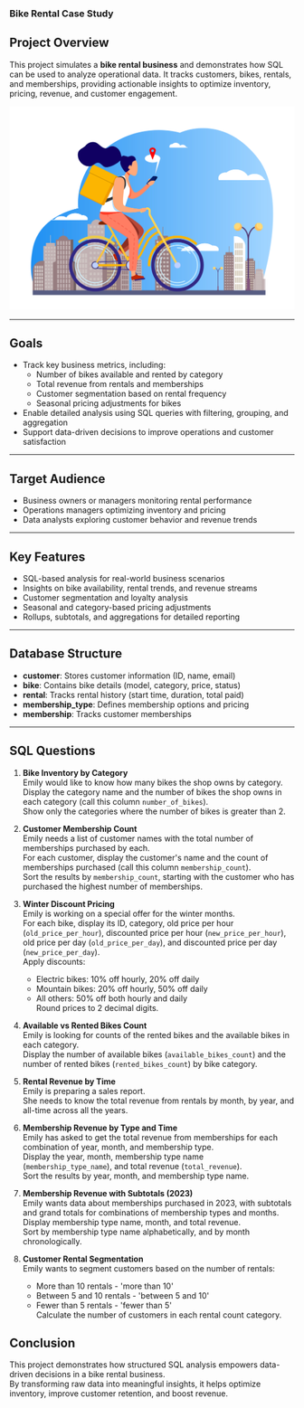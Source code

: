 ### Bike Rental Case Study

## Project Overview
This project simulates a **bike rental business** and demonstrates how SQL can be used to analyze operational data. It tracks customers, bikes, rentals, and memberships, providing actionable insights to optimize inventory, pricing, revenue, and customer engagement.

![img alt](https://github.com/satyambasu/Bike_Rental_Case_Study/blob/a4a5f813985f03adf33db71315676be48921d016/img.jpg)

---

## Goals
- Track key business metrics, including:
  - Number of bikes available and rented by category  
  - Total revenue from rentals and memberships  
  - Customer segmentation based on rental frequency  
  - Seasonal pricing adjustments for bikes
- Enable detailed analysis using SQL queries with filtering, grouping, and aggregation  
- Support data-driven decisions to improve operations and customer satisfaction  

---

## Target Audience
- Business owners or managers monitoring rental performance  
- Operations managers optimizing inventory and pricing  
- Data analysts exploring customer behavior and revenue trends  

---

## Key Features
- SQL-based analysis for real-world business scenarios  
- Insights on bike availability, rental trends, and revenue streams  
- Customer segmentation and loyalty analysis  
- Seasonal and category-based pricing adjustments  
- Rollups, subtotals, and aggregations for detailed reporting  

---

## Database Structure
- **customer**: Stores customer information (ID, name, email)  
- **bike**: Contains bike details (model, category, price, status)  
- **rental**: Tracks rental history (start time, duration, total paid)  
- **membership_type**: Defines membership options and pricing  
- **membership**: Tracks customer memberships  

---
## SQL Questions

1. **Bike Inventory by Category**  
   Emily would like to know how many bikes the shop owns by category.  
   Display the category name and the number of bikes the shop owns in each category (call this column `number_of_bikes`).  
   Show only the categories where the number of bikes is greater than 2.



2. **Customer Membership Count**  
   Emily needs a list of customer names with the total number of memberships purchased by each.  
   For each customer, display the customer's name and the count of memberships purchased (call this column `membership_count`).  
   Sort the results by `membership_count`, starting with the customer who has purchased the highest number of memberships.



3. **Winter Discount Pricing**  
   Emily is working on a special offer for the winter months.  
   For each bike, display its ID, category, old price per hour (`old_price_per_hour`), discounted price per hour (`new_price_per_hour`), old price per day (`old_price_per_day`), and discounted price per day (`new_price_per_day`).  
   Apply discounts:  
   - Electric bikes: 10% off hourly, 20% off daily  
   - Mountain bikes: 20% off hourly, 50% off daily  
   - All others: 50% off both hourly and daily  
   Round prices to 2 decimal digits.



4. **Available vs Rented Bikes Count**  
   Emily is looking for counts of the rented bikes and the available bikes in each category.  
   Display the number of available bikes (`available_bikes_count`) and the number of rented bikes (`rented_bikes_count`) by bike category.



5. **Rental Revenue by Time**  
   Emily is preparing a sales report.  
   She needs to know the total revenue from rentals by month, by year, and all-time across all the years.



6. **Membership Revenue by Type and Time**  
   Emily has asked to get the total revenue from memberships for each combination of year, month, and membership type.  
   Display the year, month, membership type name (`membership_type_name`), and total revenue (`total_revenue`).  
   Sort the results by year, month, and membership type name.



7. **Membership Revenue with Subtotals (2023)**  
   Emily wants data about memberships purchased in 2023, with subtotals and grand totals for combinations of membership types and months.  
   Display membership type name, month, and total revenue.  
   Sort by membership type name alphabetically, and by month chronologically.


8. **Customer Rental Segmentation**  
   Emily wants to segment customers based on the number of rentals:  
   - More than 10 rentals - 'more than 10'  
   - Between 5 and 10 rentals - 'between 5 and 10'  
   - Fewer than 5 rentals - 'fewer than 5'  
   Calculate the number of customers in each rental count category.

## Conclusion

This project demonstrates how structured SQL analysis empowers data-driven decisions in a bike rental business.  
By transforming raw data into meaningful insights, it helps optimize inventory, improve customer retention, and boost revenue.  

